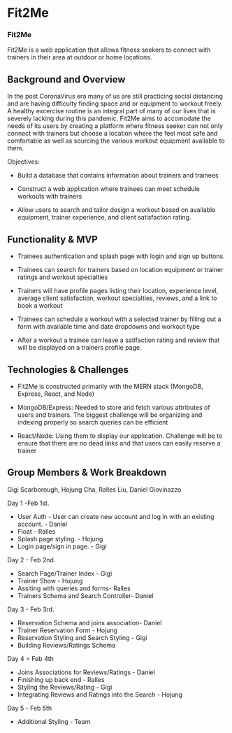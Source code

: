 # Fit2Me

### Fit2Me 
Fit2Me is a web application that allows fitness seekers to connect with trainers in their area at outdoor or home locations.

## Background and Overview
In the post CoronaVirus era many of us are still practicing social distancing and are having difficulty finding space and or equipment to workout freely. A healthy excercise routine is an integral part of many of our lives that is severely lacking during this pandemic. Fit2Me aims to accomodate the needs of its users by creating a platform where fitness seeker can not only connect with trainers but choose a location where the feel most safe and comfortable as well as sourcing the various workout equipment available to them.

Objectives:
* Build a database that contains information about trainers and trainees

* Construct a web application where trainees can meet schedule workouts with trainers

* Allow users to search and tailor design a workout based on available equipment, trainer experience, and client satisfaction rating.

## Functionality & MVP

* Trainees authentication and splash page with login and sign up buttons.

* Trainees can search for trainers based on location equipment or trainer ratings and workout specialties

* Trainers will have profile pages listing their location, experience level, average client satisfaction, workout specialties, reviews, and a link to book a workout 

* Trainees can schedule a workout with a selected trainer by filling out a form with available time and date dropdowns and workout type

* After a workout a trainee can leave a satifaction rating and review that will be displayed on a trainers profile page.

## Technologies & Challenges

* Fit2Me is constructed primarily with the MERN stack (MongoDB, Express, React, and Node)

* MongoDB/Express: Needed to store and fetch various attributes of users and trainers. The biggest challenge will be organizing and indexing properly so search queries can be efficient

* React/Node: Using them to display our application. Challenge will be to ensure that there are no dead links and that users can easily reserve a trainer

## Group Members & Work Breakdown

Gigi Scarborough, Hojung Cha, Ralles Liu, Daniel Giovinazzo

Day 1 -Feb 1st.
* User Auth - User can create new account and log in with an existing account. - Daniel
* Float - Ralles
* Splash page styling. - Hojung
* Login page/sign in page. - Gigi


Day 2 - Feb 2nd.
* Search Page/Trainer Index - Gigi
* Trainer Show - Hojung
* Assiting with queries and forms- Ralles
* Trainers Schema and Search Controller- Daniel

Day 3 - Feb 3rd.
* Reservation Schema and joins association- Daniel
* Trainer Reservation Form - Hojung
* Reservation Styling and Search Styling - Gigi
* Building Reviews/Ratings Schema

Day 4 = Feb 4th
* Joins Associations for Reviews/Ratings - Daniel
* Finishing  up back end - Ralles
* Styling the Reviews/Rating - Gigi
* Integrating Reviews and Ratings into the Search - Hojung

Day 5 - Feb 5th
* Additional Styling - Team 